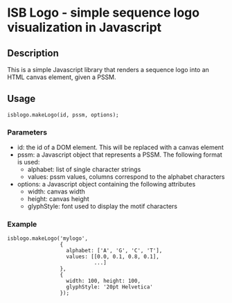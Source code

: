 ISB Logo - simple sequence logo visualization in Javascript
===========================================================                                                                   

## Description

This is a simple Javascript library that renders a sequence
logo into an HTML canvas element, given a PSSM.

## Usage

    isblogo.makeLogo(id, pssm, options);

### Parameters


* id: the id of a DOM element. This will be replaced with a canvas element
* pssm: a Javascript object that represents a PSSM. The following format is used:
  * alphabet: list of single character strings
  * values: pssm values, columns correspond to the alphabet characters
* options: a Javascript object containing the following attributes
  * width: canvas width
  * height: canvas height
  * glyphStyle: font used to display the motif characters


### Example

    isblogo.makeLogo('mylogo',
                     {
                       alphabet: ['A', 'G', 'C', 'T'],
                       values: [[0.0, 0.1, 0.8, 0.1],
                                ...]
                     },
                     {
                       width: 100, height: 100,
                       glyphStyle: '20pt Helvetica'
                     });
